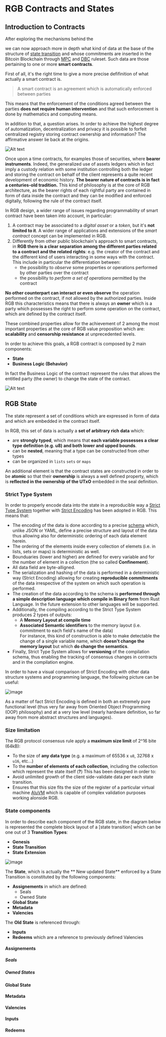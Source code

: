 # RGB Contracts and States

## Introduction to Contracts

After exploring the mechanisms behind the 
<!---
commitment of [client-side validated](#csw-w-btc.md) data into the Bitcoin Blockchain, 
-->

we can now approach more in depth what kind of data at the base of the structure of [state transition]() and whose commitments are inserted in the Bitcoin Blockchain through [MPC]() and [DBC]() ruleset. Such data are those pertaining to one or more **smart contracts**.  

First of all, it's the right time to give a more precise defifinition of what actually a smart contract is. 

> A smart contract is an agreement which is automatically enforced between parties

This means that the enforcement of the conditions agreed between the parties **does not require human intervention** and that such enforcement is done by mathematics and computing means. 

In addition to that, a question arises. In order to achieve the highest degree of automatization, decentralization and privacy it is possible to forfeit centralized registry storing contract ownership and information? The affirmative answer lie back at the origins.
 
 ![Alt text](img/orenoque-contract.png)

Once upon a time contracts, for examples those of securities, where **bearer instruments**. Indeed, the generalized use of assets ledgers which in fact imply a custody relation with some institution controlling both the ledger and storing the contract on behalf of the client represents a quite recent development of economic history. **The bearer nature of contracts is in fact a centuries-old tradition.** This kind of philosophy is at the core of RGB architecture, as the bearer rights of each rightful party are contained in form of data inside the contract and they can be modified and enforced digitally, following the rule of the contract itself. 

In RGB design, a wider range of issues regarding programmability of smart contract have been taken into account, in particular:
1. A contract may be associated to a *digital asset* or a *token*, but it's **not limited to it**. A wider range of applications and extensions of the *smart contract* concept can be implemented in RGB. 
2. Differently from other public blockchain's approach to smart contracts, in **RGB there is a clear separation among the different parties related to a contract and the related rights**: e.g. the creator of the contract and the different kind of users interacting in some ways with the contract. This include in particular the differentiation between:
    * the possibility to *observe* some properties or operations performed by other parties over the contract
    * the possibility to *perform a set of operations* permitted by the contract

**No other counterpart can interact or even observe** the operation performed on the contract, if not allowed by the authorized parties. Inside RGB this characteristics means that there is always an **owner** which is a party which possesses the right to perform some operation on the contract, which are defined by the contract itself. 

These combined properties allow for the achievement of 2 among the most important properties at the core of RGB value proposition which are: **scalability** and **censorship resistance** at unprecedented levels.

In order to achieve this goals, a RGB contract is composed by 2 main components:
* **State**
* **Business Logic (Behavior)** 

In fact the Business Logic of the contract represent the rules that allows the entitled party (the owner) to change the state of the contract.

![Alt text](img/state-business-logic.png)


## RGB State 

The state represent a set of conditions which are expressed in form of data and which are embedded in the contract itself.

In RGB, this set of data is actually a **set of arbitrary rich data** which:
* are **strongly typed**, which means that **each variable possesses a clear type definition (e.g. u8) and both lower and upped bounds**.
* can be **nested**, meaning that a type can be constructed from other types 
* can be organized in `lists` `sets` or `maps`

An additional element is that the contract states are constructed in order to be **atomic** so that their **ownership** is always a well defined property, which is **reflected in the ownership of the UTxO** embedded in the seal definition.

### Strict Type System

In order to properly encode data into the state in a reproducible way a [Strict Type System]() together with [Strict Encoding]() has been adopted in RGB. This means that:
* The encoding of the data is done according to a precise [schema](#terminilogy/glossary.md#schema) which, unlike JSON or YAML, define a precise structure and layout of the data thus allowing also for deterministic ordering of each data element herein.
* The ordering of the elements inside every collection of elemets (i.e. in lists, sets or maps) is deterministic as well.
* Bounduaries (lower and higher) are defined for every variable and for the number of element in a collection (the so called **Confinement**).
* All data field are byte-alligned.
* The serialization and hashing of the data is performed in a deterministic way (Strict Encoding) allowing for creating **reproducible commitments** of the data irrespective of the system on which such operation is performed.
* The creation of the data according to the schema is **performed through a simple description language which compile in Binary form** from Rust Language. In the future extension to other languages will be supported.
* Additionally, the compiling according to the Strict Type System produces 2 types of outputs:
  * A **Memory Layout at compile time**
  * **Associated Semantic identifiers** to the memory layout (i.e. commitment to each field's name of the data)  
   For instance, this kind of construction is able to make detectable the change of a single variable name, which **doesn't change the memory layout** but which **do change the semantics**.
* Finally, Strict Type System allows for **versioning** of the compilation schema, thus enabling the tracking of consensus changes in contracts and in the compilation engine.
  
In order to have a visual comparison of Strict Encoding with other data structure systems and programming language, the following picture can be useful:

![image](https://github.com/parsevalbtc/RGB-Documentation/assets/74722637/d5a1d267-f673-4154-a3d6-3de38b2491a3)

As a matter of fact Strict Encoding is defined in both an extremely pure functional level (thus very far away from Oriented Object Programming (OOP) philosophy) and at a very low level (nearly hardware definition, so far away from more abstract structures and languages).

### Size limitation

The RGB protocol consensus rule apply a **maximum size limit** of 2^16 bite (64kB):
* To the size of **any data type** (e.g. a maximum of 65536 x `u8`, 32768 x `u16`, etc...) 
* To the **number of elements of each collection**, including the collection which represent the state itself (**?**)
This has been designed in order to:
* Avoid unlimited growth of the client side-validate data per each state transition.
* Ensures that this size fits the size of the register of a particular virtual machine [AluVM]() which is capable of complex validation purposes working alonside RGB.

### State components


In order to describe each component of the RGB state, in the diagram below is represented the complete block layout of a [state transition] which can be one out of 3 **Transition Types**:

* **Genesis**
* **State Transition**
* **State Extension**

![image](https://github.com/parsevalbtc/RGB-Documentation/assets/74722637/3f4ad599-558f-4c61-849f-1d6ed7834c40)

The **State**, which is actually the ** New updated State** enforced by a State Transition is constituted by the following components:

* **Assignements** in which are defined:
  * Seals
  * Owned State 
* **Global State**
* **Metadata**
* **Valencies**

The **Old State** is referenced through:
* **Inputs**
* **Redeems** which are a reference to previously defined Valencies


#### Assignements

##### Seals

##### Owned States

#### Global State

#### Metadata

#### Valencies

#### Inputs 

#### Redeems










